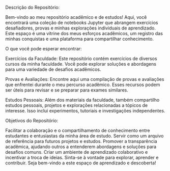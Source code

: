 Descrição do Repositório:

Bem-vindo ao meu repositório acadêmico e de estudos! Aqui, você encontrará uma coleção de notebooks Jupyter que abrangem exercícios desafiadores, provas e minhas explorações individuais de aprendizado. Este espaço é uma vitrine dos meus esforços acadêmicos, um registro das minhas conquistas e uma plataforma para compartilhar conhecimento.

O que você pode esperar encontrar:

Exercícios da Faculdade: Este repositório contém exercícios de diversos cursos da minha faculdade. Você pode explorar soluções e abordagens para uma variedade de desafios acadêmicos.

Provas e Avaliações: Encontre aqui uma compilação de provas e avaliações que enfrentei durante o meu percurso acadêmico. Esses recursos podem ser úteis para revisar e se preparar para exames similares.

Estudos Pessoais: Além dos materiais da faculdade, também compartilho estudos pessoais, projetos e explorações relacionadas a tópicos de interesse. Isso inclui experimentos, tutoriais e investigações independentes.

Objetivos do Repositório:

Facilitar a colaboração e o compartilhamento de conhecimento entre estudantes e entusiastas da minha área de estudo.
Servir como um arquivo de referência para futuros projetos e estudos.
Promover a transparência acadêmica, ajudando outros a entenderem abordagens e soluções para desafios comuns.
Criar um ambiente de aprendizado colaborativo e incentivar a troca de ideias.
Sinta-se à vontade para explorar, aprender e contribuir. Seja bem-vindo a este espaço de aprendizado e descoberta!
